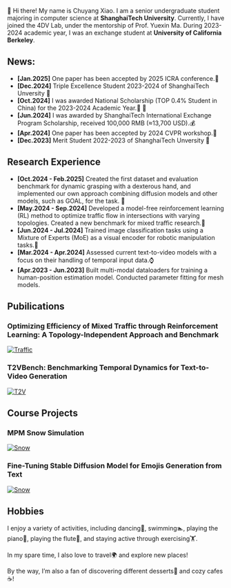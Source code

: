 👋 Hi there! My name is Chuyang Xiao. I am a senior undergraduate student majoring in computer science at **ShanghaiTech University**. Currently, I have joined the 4DV Lab, under the mentorship of Prof. Yuexin Ma. During 2023-2024 academic year, I was an exchange student at **University of California Berkeley**.

## News:
- **[Jan.2025]** One paper has been accepted by 2025 ICRA conference.🤖
- **[Dec.2024]** Triple Excellence Student 2023-2024 of ShanghaiTech Unversity 🌸
- **[Oct.2024]** I was awarded National Scholarship (TOP 0.4% Student in China) for the 2023-2024 Academic Year.🎉 🙏
- **[Jun.2024]** I was awarded by ShanghaiTech International Exchange Program Scholarship, received 100,000 RMB (≈13,700 USD).💰
- **[Apr.2024]** One paper has been accepted by 2024 CVPR workshop.🌹
- **[Dec.2023]** Merit Student 2022-2023 of ShanghaiTech Unversity 🌸

## Research Experience
- **[Oct.2024 - Feb.2025]** Created the first dataset and evaluation benchmark for dynamic grasping with a dexterous hand, and implemented our own approach combining diffusion models and other models, such as GOAL, for the task. 🦾
- **[May.2024 - Sep.2024]** Developed a model-free reinforcement learning (RL) method to optimize traffic flow in intersections with varying topologies. Created a new benchmark for mixed traffic research.🚗
- **[Jun.2024 - Jul.2024]** Trained image classification tasks using a Mixture of Experts (MoE) as a visual encoder for robotic manipulation tasks.🤖
- **[Mar.2024 - Apr.2024]** Assessed current text-to-video models with a focus on their handling of temporal input data.⌚️
- **[Apr.2023 - Jun.2023]** Built multi-modal dataloaders for training a human-position estimation model. Conducted parameter fitting for mesh models.

## Pubilications
### Optimizing Efficiency of Mixed Traffic through Reinforcement Learning: A Topology-Independent Approach and Benchmark
[![Traffic](/assets/image/traffic.png)](https://sites.google.com/berkeley.edu/mixedtrafficplus/home)  

### T2VBench: Benchmarking Temporal Dynamics for Text-to-Video Generation
[![T2V](/assets/image/T2V.png)](https://openaccess.thecvf.com/content/CVPR2024W/EvGenFM/papers/Ji_T2VBench_Benchmarking_Temporal_Dynamics_for_Text-to-Video_Generation_CVPRW_2024_paper.pdf) 


## Course Projects

### MPM Snow Simulation
[![Snow](/assets/image/snow.png)](https://github.com/xiaochy/CS184-Final-Project) 

### Fine-Tuning Stable Diffusion Model for Emojis Generation from Text
[![Snow](/assets/image/emoji.png)](https://github.com/woodenbirds/cs182) 


## Hobbies
I enjoy a variety of activities, including dancing💃, swimming🏊, playing the piano🎹, playing the flute🪈, and staying active through exercising🏋️. 

In my spare time, I also love to travel🌍 and explore new places!

By the way, I’m also a fan of discovering different desserts🍰 and cozy cafes☕️!
